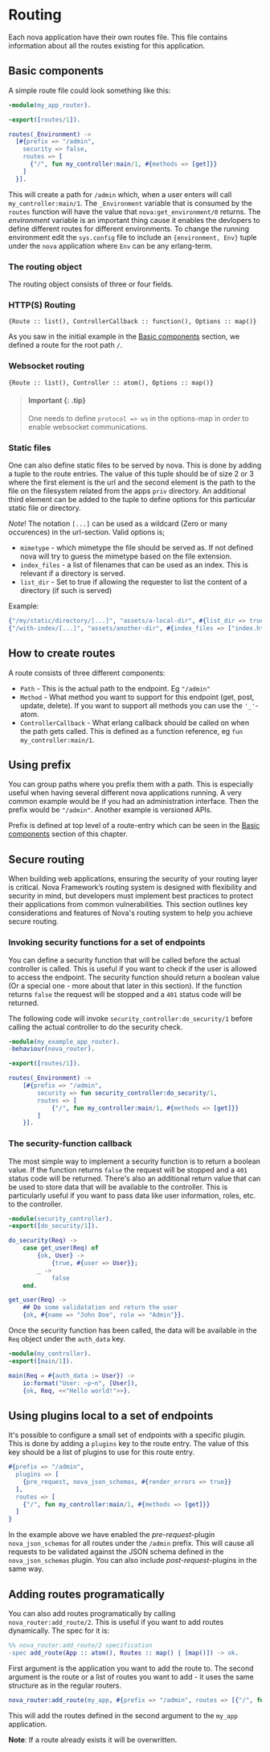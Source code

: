 # Routing

Each nova application have their own routes file. This file contains information about all the routes existing for this application.

## Basic components

A simple route file could look something like this:

```erlang
-module(my_app_router).

-export([routes/1]).

routes(_Environment) ->
  [#{prefix => "/admin",
    security => false,
    routes => [
      {"/", fun my_controller:main/1, #{methods => [get]}}
    ]
  }].
```

This will create a path for `/admin` which, when a user enters will call `my_controller:main/1`. The `_Environment` variable that is consumed by the `routes` function will have the value that `nova:get_environment/0` returns. The *environment* variable is an important thing cause it enables the devlopers to define different routes for different environments. To change the running environment edit the `sys.config` file to include an `{environment, Env}` tuple under the `nova` application where `Env` can be any erlang-term.

### The routing object

The routing object consists of three or four fields.

### HTTP(S) Routing ###

```
{Route :: list(), ControllerCallback :: function(), Options :: map()}
```

As you saw in the initial example in the [Basic components](#basic-components) section, we defined a route for the root path `/`.

### Websocket routing ###

```
{Route :: list(), Controller :: atom(), Options :: map()}
```

> #### Important {: .tip}
>
> One needs to define `protocol => ws` in the options-map in order to enable websocket communications.


### Static files

One can also define static files to be served by nova. This is done by adding a tuple to the route entries. The value of this tuple should be of size 2 or  3  where the first element is the url and the second element is the path to the file on the filesystem related from the apps `priv` directory. An additional third element can be added to the tuple to define options for this particular static file or directory.

*Note*! The notation `[...]` can be used as a wildcard (Zero or many occurences) in the url-section.
Valid options is;

- `mimetype` - which mimetype the file should be served as. If not defined nova will try to guess the mimetype based on the file extension.
- `index_files` - a list of filenames that can be used as an index. This is relevant if a directory is served.
- `list_dir` - Set to true if allowing the requester to list the content of a directory (if such is served)

Example:
```erlang
{"/my/static/directory/[...]", "assets/a-local-dir", #{list_dir => true}},
{"/with-index/[...]", "assets/another-dir", #{index_files => ["index.html"]}}
```

## How to create routes

A route consists of three different components:

* `Path` - This is the actual path to the endpoint. Eg `"/admin"`
* `Method` - What method you want to support for this endpoint (get, post, update, delete). If you want to support all methods you can use the `'_'`-atom.
* `ControllerCallback` - What erlang callback should be called on when the path gets called. This is defined as a function reference, eg `fun my_controller:main/1`.

## Using prefix

You can group paths where you prefix them with a path. This is especially useful when having several different nova applications running. A very common example would be if you had an administration interface. Then the prefix would be `"/admin"`. Another example is versioned APIs.

Prefix is defined at top level of a route-entry which can be seen in the [Basic components](#basic-components) section of this chapter.

## Secure routing

When building web applications, ensuring the security of your routing layer is critical. Nova Framework’s routing system is designed with flexibility and security in mind, but developers must implement best practices to protect their applications from common vulnerabilities. This section outlines key considerations and features of Nova's routing system to help you achieve secure routing.

### Invoking security functions for a set of endpoints

You can define a security function that will be called before the actual controller is called. This is useful if you want to check if the user is allowed to access the endpoint. The security function should return a boolean value (Or a special one - more about that later in this section). If the function returns `false` the request will be stopped and a `401` status code will be returned.

The following code will invoke `security_controller:do_security/1` before calling the actual controller to do the security check.

```erlang
-module(my_example_app_router).
-behaviour(nova_router).

-export([routes/1]).

routes(_Environment) ->
    [#{prefix => "/admin",
        security => fun security_controller:do_security/1,
        routes => [
            {"/", fun my_controller:main/1, #{methods => [get]}}
        ]
    }].
```

### The security-function callback

The most simple way to implement a security function is to return a boolean value. If the function returns `false` the request will be stopped and a `401` status code will be returned. There's also an additional return value that can be used to store data that will be available to the controller. This is particularly useful if you want to pass data like user information, roles, etc. to the controller.

```erlang
-module(security_controller).
-export([do_security/1]).

do_security(Req) ->
    case get_user(Req) of
        {ok, User} ->
            {true, #{user => User}};
        _ ->
            false
    end.

get_user(Req) ->
    ## Do some validatation and return the user
    {ok, #{name => "John Doe", role => "Admin"}}.
```

Once the security function has been called, the data will be available in the `Req` object under the `auth_data` key.

```erlang
-module(my_controller).
-export([main/1]).

main(Req = #{auth_data := User}) ->
    io:format("User: ~p~n", [User]),
    {ok, Req, <<"Hello world!">>}.
```

## Using plugins local to a set of endpoints

It's possible to configure a small set of endpoints with a specific plugin. This is done by adding a `plugins` key to the route entry. The value of this key should be a list of plugins to use for this route entry.

```erlang
#{prefix => "/admin",
  plugins => [
    {pre_request, nova_json_schemas, #{render_errors => true}}
  ],
  routes => [
    {"/", fun my_controller:main/1, #{methods => [get]}}
  ]
}
```

In the example above we have enabled the *pre-request*-plugin `nova_json_schemas` for all routes under the `/admin` prefix. This will cause all requests to be validated against the JSON schema defined in the `nova_json_schemas` plugin.
You can also include *post-request*-plugins in the same way.


## Adding routes programatically

You can also add routes programatically by calling `nova_router:add_route/2`. This is useful if you want to add routes dynamically. The spec for it is:

```erlang
%% nova_router:add_route/2 specification
-spec add_route(App :: atom(), Routes :: map() | [map()]) -> ok.
```

First argument is the application you want to add the route to. The second argument is the route or a list of routes you want to add - it uses the same structure as in the regular routers.

```erlang
nova_router:add_route(my_app, #{prefix => "/admin", routes => [{"/", fun my_controller:main/1, #{methods => [get]}}]}).
```

This will add the routes defined in the second argument to the `my_app` application.

**Note**: If a route already exists it will be overwritten.
